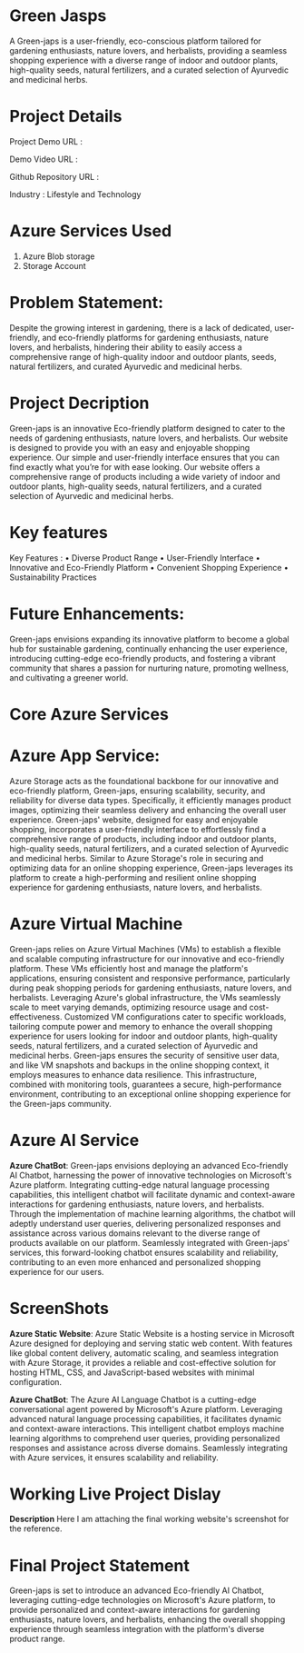 # Green Jasps
A Green-japs is a user-friendly, eco-conscious platform tailored for gardening enthusiasts, nature lovers, and herbalists, providing a seamless shopping experience with a diverse range of indoor and outdoor plants, high-quality seeds, natural fertilizers, and a curated selection of Ayurvedic and medicinal herbs.
# Project Details
Project Demo URL :

Demo Video URL :

Github Repository URL :

Industry : Lifestyle and Technology
# Azure Services Used
  1. Azure Blob storage
  2. Storage Account
# Problem Statement:
Despite the growing interest in gardening, there is a lack of dedicated, user-friendly, and eco-friendly platforms for gardening enthusiasts, nature lovers, and herbalists, hindering their ability to easily access a comprehensive range of high-quality indoor and outdoor plants, seeds, natural fertilizers, and curated Ayurvedic and medicinal herbs.
# Project Decription
Green-japs is an innovative Eco-friendly platform designed to cater to the needs of gardening enthusiasts, nature lovers, and herbalists. Our website is designed to provide you with an easy and enjoyable shopping experience. Our simple and user-friendly interface ensures that you can find exactly what you’re for with ease looking. Our website offers a comprehensive range of products including a wide variety of indoor and outdoor plants, high-quality seeds, natural fertilizers, and a curated selection of Ayurvedic and medicinal herbs.
# Key features
Key Features :
•	Diverse Product Range
•	User-Friendly Interface
•	Innovative and Eco-Friendly Platform
•	Convenient Shopping Experience
•	Sustainability Practices

# Future Enhancements:
Green-japs envisions expanding its innovative platform to become a global hub for sustainable gardening, continually enhancing the user experience, introducing cutting-edge eco-friendly products, and fostering a vibrant community that shares a passion for nurturing nature, promoting wellness, and cultivating a greener world.
# Core Azure Services
# Azure App Service:
Azure Storage acts as the foundational backbone for our innovative and eco-friendly platform, Green-japs, ensuring scalability, security, and reliability for diverse data types. Specifically, it efficiently manages product images, optimizing their seamless delivery and enhancing the overall user experience. Green-japs' website, designed for easy and enjoyable shopping, incorporates a user-friendly interface to effortlessly find a comprehensive range of products, including indoor and outdoor plants, high-quality seeds, natural fertilizers, and a curated selection of Ayurvedic and medicinal herbs. Similar to Azure Storage's role in securing and optimizing data for an online shopping experience, Green-japs leverages its platform to create a high-performing and resilient online shopping experience for gardening enthusiasts, nature lovers, and herbalists.
# Azure Virtual Machine
Green-japs relies on Azure Virtual Machines (VMs) to establish a flexible and scalable computing infrastructure for our innovative and eco-friendly platform. These VMs efficiently host and manage the platform's applications, ensuring consistent and responsive performance, particularly during peak shopping periods for gardening enthusiasts, nature lovers, and herbalists. Leveraging Azure's global infrastructure, the VMs seamlessly scale to meet varying demands, optimizing resource usage and cost-effectiveness. Customized VM configurations cater to specific workloads, tailoring compute power and memory to enhance the overall shopping experience for users looking for indoor and outdoor plants, high-quality seeds, natural fertilizers, and a curated selection of Ayurvedic and medicinal herbs. Green-japs ensures the security of sensitive user data, and like VM snapshots and backups in the online shopping context, it employs measures to enhance data resilience. This infrastructure, combined with monitoring tools, guarantees a secure, high-performance environment, contributing to an exceptional online shopping experience for the Green-japs community.
# Azure AI Service
  **Azure ChatBot**:
Green-japs envisions deploying an advanced Eco-friendly AI Chatbot, harnessing the power of innovative technologies on Microsoft's Azure platform. Integrating cutting-edge natural language processing capabilities, this intelligent chatbot will facilitate dynamic and context-aware interactions for gardening enthusiasts, nature lovers, and herbalists. Through the implementation of machine learning algorithms, the chatbot will adeptly understand user queries, delivering personalized responses and assistance across various domains relevant to the diverse range of products available on our platform. Seamlessly integrated with Green-japs' services, this forward-looking chatbot ensures scalability and reliability, contributing to an even more enhanced and personalized shopping experience for our users.
# ScreenShots
**Azure Static Website**:
Azure Static Website is a hosting service in Microsoft Azure designed for deploying and serving static web content. With features like global content delivery, automatic scaling, and seamless integration with Azure Storage, it provides a reliable and cost-effective solution for hosting HTML, CSS, and JavaScript-based websites with minimal configuration.

**Azure ChatBot**:
The Azure AI Language Chatbot is a cutting-edge conversational agent powered by Microsoft's Azure platform. Leveraging advanced natural language processing capabilities, it facilitates dynamic and context-aware interactions. This intelligent chatbot employs machine learning algorithms to comprehend user queries, providing personalized responses and assistance across diverse domains. Seamlessly integrating with Azure services, it ensures scalability and reliability. 
# Working Live Project Dislay
**Description**
Here I am attaching the final working website's screenshot for the reference.
# Final Project Statement
Green-japs is set to introduce an advanced Eco-friendly AI Chatbot, leveraging cutting-edge technologies on Microsoft's Azure platform, to provide personalized and context-aware interactions for gardening enthusiasts, nature lovers, and herbalists, enhancing the overall shopping experience through seamless integration with the platform's diverse product range.
